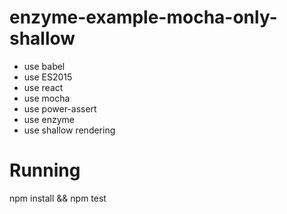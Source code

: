 # enzyme-example-mocha-only-shallow

* use babel
* use ES2015
* use react
* use mocha
* use power-assert
* use enzyme
* use shallow rendering

# Running
npm install && npm test
